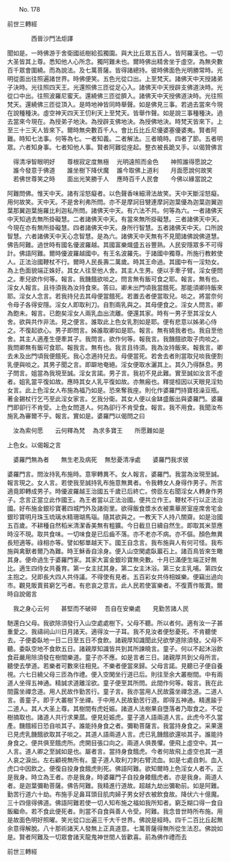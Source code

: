 ﻿　　No. 178

前世三轉經

　　　　西晉沙門法炬譯


聞如是。一時佛游于舍衛國祇樹給孤獨園。與大比丘眾五百人。皆阿羅漢也。一切大圣皆其上尊。悉知他人心所念。獨阿難未也。爾時佛出精舍坐于虛空。為無央數百千眾會圍繞。而為說法。及七萬菩薩。皆得諸總持。彼時佛面色光明勝常時。光明從面出往照遍諸世界。時佛便笑。五色光從口出。上至梵天。諸佛天中天授諸弟子決時。光往照四天王。光還照佛三匝從足心入。諸佛天中天授辟支佛道決時。光從口中出。往照波羅尼蜜天。還繞佛三匝從臍入。諸佛天中天授佛道決時。光往照梵天。還繞佛三匝從頂入。是時地神皆同時舉聲。如是佛見三事。若過去當來今現在說種種決。虛空神天四天王忉利天上至梵天。皆舉作聲。如是說三事種種決。過去當來今現在。為授弟子地決。為授辟支佛地決。為授佛地決。時梵天皆來下。上至三十三天人皆來下。爾時無央數百千人。會比丘比丘尼優婆塞優婆夷。賢者阿難。時知七法事。何等為七。一者知義。二者解法。三者曉時。四者了節。五者明眾。六者知身事。七者知他人事。賢者阿難從座起。整衣被長跪叉手。以偈贊佛言

　得清凈智眼明好　　尊根寂定度無極
　光明遠照而金色　　神照誰得愿說之
　誰今發意于佛道　　誰坐樹下降伏魔
　誰今取佛上道利　　月面愿說何故笑
　若佛世尊笑之時　　面出光笑勝于人
　應時百千人民會　　今佛以緣當說之　

阿難問佛。惟天中天。諸有淫怒癡者。以色聲香味細滑法故笑。天中天斷淫怒癡。用何故笑。天中天。不是舍利弗所問。亦不是摩訶目犍連摩訶迦葉優為迦葉迦翼迦葉那翼迦葉施羅比利迦私所問。諸佛天中天。有六法不共。何等為六。一者諸佛天中天知過去無所掛礙慧。二者諸佛天中天。有當來無所掛礙慧。三者諸佛天中天。今現在亦有無所掛礙慧。四者諸佛天中天。身所行智慧。五者諸佛天中天。口所說智慧。六者諸佛天中天心念智慧。是為六。諸佛天中天無有不見聞諸佛說佛道慧。佛告阿難。過世時有國名優波羅越。其國富樂熾盛五谷豐熟。人民安隱眾多不可得計。佛語阿難。爾時優波羅越國中。有王名波羅先。于諸國中獨尊。所施行教敕使人。正法治國鞭杖不行。爾時人民長壽二萬歲。時其王命過。其國中有一淫劮女。為上色面貌端正姝好。其女人往至他人舍。其主人生男。便以手牽子臂。淫女便問之。牽兒欲作何等。報言。我饑餓欲啖之。問言無有飯可食之耶。報言。無有也。淫女人報言。且待須我為汝持食來。答曰。卿未出門頃我當餓死。那能須卿持飯來耶。淫女人念言。若我持兒去其母便當餓死。若置去者便當取兒。啖之。將當奈何令母子各得安隱。淫女人即取利刀。自割兩乳與之。其母便食之。淫女人問言。卿為飽未。報言。已飽矣淫女人兩乳血出流離。便還其家。時有一男子至其淫女人舍。欲與共作非法。見之便言。誰取此上色女乳割如是耶。便有悲意以姊弟心侍之。不復起欲心。男子即問言。姊誰取卿如是耶。報言。無有嬈我者也。我自至他舍。其主人適產生便牽其子。我問言。欲作何等。報我言。我饑餓欲取子肉啖之。我問卿無有飯可食耶。報我言。無有也。我言且待須。我為汝持飯來。報我言。卿去未及出門頃我便餓死。我心念適持兒去。母便當死。若舍去者則當取兒啖我便割乳便與啖之。其男子聞之言。即躃地奄絕。淫女便取水灑其上。其久乃得酥息。男子問言。姐當為我現至誠。淫女言諾。男子言。我初不見此難。實至誠如汝言不虛者。姐乳當平復如故。應時其女人乳平復如故。亦無瘢也。釋提桓因以天眼見淫劮女言。此上色淫女人布施為福乃如是。恐來奪我座。則化作婆羅門持寶枝澡豆瓶。著金錫杖行乞丐至此淫女家言。乞我分衛。其女人便以金缽盛飯出與婆羅門。婆羅門即卻行不肯受。上色女問道人。何為卻行不肯受食。報言。我不用食。我聞汝布施乳為審爾不乎。報言。實如是。婆羅門以偈問之曰

　汝為索何愿　　云何釋為梵
　為求多寶王　　所愿難如是　

上色女。以偈報之言

　婆羅門無為者　　無生老及病死
　無愁憂清凈處　　婆羅門我求彼　

婆羅門言。問汝持乳布施時。意寧轉異不。女人報言。婆羅門。我當為汝現至誠。報言現之。女人言。若使我至誠持乳布施意無異者。令我轉女人身得作男子。所言適竟即轉成男子。時優波羅越王治國五千歲已后終亡。傍臣左右聞淫女人轉身作男子。念言正當立此作國王。為王者當以正法治國。便共立作王。鞭杖不行以正法治國。好布施金銀珍寶著四城門外及諸街里。欲得飯食漿水衣被熏華房室座席舍宅金銀珍寶明月珠玉琉璃水精珊瑚馬瑙。隨其欲與之。一教天下人持八關齋。如是治國五百歲。不耕種自然稻米清潔香美無有粗獷。今日截旦日續自然生。即取其米莖應時沒不現。取共食味。一切味食是已后齒不落。亦不老亦不病。亦不傴。顏色無異長短適等。祿相亦等。譬如郁單越天下。國王自念言。我布施與人有何可怪。我布施與禽獸者爾乃為難。時王穌香自涂身。便入山空閑處臥巖石上。諸百鳥皆來生瞰其身。便命過生于婆羅門家。其家大富金銀珍寶無央數。十月已滿便生端正好無比。適生四侍女共養育。第一女主拭其身。第二女主沐浴。第三女主乳哺。第四女主抱之。兒即長大四人共侍議。不得使有見者。五百彩女共侍相娛樂。便竊出過向市。觀見販賣貧窮乞丐者。有悲哀之意言。此人民若使富樂者。不復賈作販賣。爾時自說偈言

　我之身心云何　　甚堅而不破碎
　吾自在安樂處　　見勤苦諸人民　

馳還白父母。我欲除須發行入山空處處樹下。父母不聽。所以者何。適有汝一子甚重愛之。我禱祠山川日月諸天。適得汝一子耳。我不見汝者便愁憂死。不肯聽使去。子便委臥地一日二日至五日不食飲。諸親厚知識聞此兒欲學道除須發。父母不聽。委臥空地不食飲五日。諸親厚知識皆共到其所諫曉言。童子。何以不起沐浴飲食莊嚴用除須發在樹間樂道。童子亦不應。如是言者三日。諸親厚共到父母所言。聽使去學道。若樂者可數來往相見。不樂者便當來歸。父母言諾。見聽已子便自養視。六七日繞父母三匝為作禮。便入空閑坐行道已后。則往至余大叢樹間。中有兩道人坐得五神通。精誠求道離淫欲。童子便至其所問。此間作何等。報言。我在此間露坐禪念道。用人民故作勤苦行。童子言。我亦當用人民故露坐禪念道。二道人言。善童子。即于大叢樹下坐禪。于中用人民故勤苦行道。即得五神通。精進踰于二道人。其人大圣上尊。其樹間有虎妊娠。諸道人法樹果自墮落者乃取食之。不從樹摘取也。諸道人共行求果蓏。便見妊娠虎。童子道人語兩道人言。此虎今不久當產。饑餓經日恐自啖其子。誰能持身食之者。彌勒菩薩言。我當持身食之。采果還已見虎乳饑餓欲取其子啖之。其道人語兩道人言。虎已乳饑餓欲還啖其子。誰能持身食之。便共俱至餓虎所。虎開目張口向之。兩道人俱畏懼。便飛上虛空中。其一人言。道人卿之至誠如是也。屬者言。當持身食餓虎。今者何故飛上虛空也其一道人哀之淚出。左右顧視無所有。童子道人取利刀刺右臂流血。如是七處自刺。血入虎口中因飲之。便復自投身食餓虎則死。佛語阿難。欲知爾時上色淫女人者不。正是我身。時立為王者。亦是我身。時婆羅門子自投身餧餓虎者。亦是我身。兩道人者。是迦葉彌勒菩薩。佛告阿難。我精進行道故。超越九劫出彌勒前。如是阿難。勤苦行道六十劫。布施手足鼻耳頭目肌肉婦子男女好衣被飲食故。降伏六十億魔。三十四億得佛道。佛語阿難若使一切人知布施之福如我所知者。窮乏糊口得一食自飯繼命。若不食此便死者。則當不自食與善人令受。阿難。我念昔世時所布施。用是故面色明好照曜。笑光從口出遍三千大千世界。佛說是經時。四千二百比丘起無余意得解脫。八十那術諸天人發無上正真道意。七萬菩薩得無所從生法忍。佛說如是。賢者阿難及一切眾會諸天龍鬼神世間人皆歡喜。前為佛作禮而去

前世三轉經
